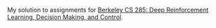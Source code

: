 My solution to assignments for [Berkeley CS 285: Deep Reinforcement Learning, Decision Making, and Control](http://rail.eecs.berkeley.edu/deeprlcourse/).
